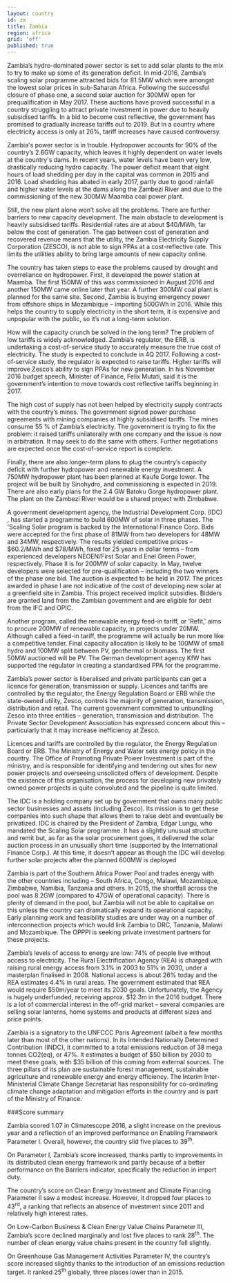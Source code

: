 ```yaml
---
layout: country
id: zm
title: Zambia
region: africa
grid: 'off'
published: true
---
```


Zambia’s hydro-dominated power sector is set to add solar plants to the mix to try to make up some of its generation deficit. In mid-2016, Zambia’s scaling solar programme attracted bids for 81.5MW which were amongst the lowest solar prices in sub-Saharan Africa. Following the successful closure of phase one, a second solar auction for 300MW open for prequalification in May 2017. These auctions have proved successful in a country struggling to attract private investment in power due to heavily subsidised tariffs. In a bid to become cost reflective, the government has promised to gradually increase tariffs out to 2019. But in a country where electricity access is only at 26%, tariff increases have caused controversy.

Zambia's power sector is in trouble. Hydropower accounts for 90% of the country’s 2.6GW capacity, which leaves it highly dependent on water levels at the country's dams. In recent years, water levels have been very low, drastically reducing hydro capacity. The power deficit meant that eight hours of load shedding per day in the capital was common in 2015 and 2016. Load shedding has abated in early 2017, partly due to good rainfall and higher water levels at the dams along the Zambezi River and due to the commissioning of the new 300MW Maamba coal power plant.

Still, the new plant alone won’t solve all the problems. There are further barriers to new capacity development. The main obstacle to development is heavily subsidised tariffs. Residential rates are at about $40/MWh, far below the cost of generation. The gap between cost of generation and recovered revenue means that the utility, the Zambia Electricity Supply Corporation (ZESCO), is not able to sign PPAs at a cost-reflective rate. This limits the utilities ability to bring large amounts of new capacity online.

The country has taken steps to ease the problems caused by drought and overreliance on hydropower. First, it developed the power station at Maamba. The first 150MW of this was commissioned in August 2016 and another 150MW came online later that year. A further 300MW coal plant is planned for the same site. Second, Zambia is buying emergency power from offshore ships in Mozambique – importing 500GWh in 2016. While this helps the country to supply electricity in the short term, it is expensive and unpopular with the public, so it’s not a long-term solution.

How will the capacity crunch be solved in the long term? The problem of low tariffs is widely acknowledged. Zambia’s regulator, the ERB, is undertaking a cost-of-service study to accurately measure the true cost of electricity. The study is expected to conclude in 4Q 2017. Following a cost-of-service study, the regulator is expected to raise tariffs. Higher tariffs will improve Zesco’s ability to sign PPAs for new generation. In his November 2016 budget speech, Minister of Finance, Felix Mutati, said it is the government’s intention to move towards cost reflective tariffs beginning in 2017.

The high cost of supply has not been helped by electricity supply contracts with the country’s mines. The government signed power purchase agreements with mining companies at highly subsidised tariffs. The mines consume 55 % of Zambia’s electricity. The government is trying to fix the problem: it raised tariffs unilaterally with one company and the issue is now in arbitration. It may seek to do the same with others. Further negotiations are expected once the cost-of-service report is complete.

Finally, there are also longer-term plans to plug the country’s capacity deficit with further hydropower and renewable energy investment. A 750MW hydropower plant has been planned at Kaufe Gorge lower. The project will be built by Sinohydro, and commissioning is expected in 2019. There are also early plans for the 2.4 GW Batoku Gorge hydropower plant. The plant on the Zambezi River would be a shared project with Zimbabwe.

A government development agency, the Industrial Development Corp. (IDC) , has started a programme to build 600MW of solar in three phases. The 'Scaling Solar program is backed by the International Finance Corp. Bids were accepted for the first phase of 81MW from two developers for 48MW and 34MW, respectively. The results yielded competitive prices – $60.2/MWh and $78/MWh, fixed for 25 years in dollar terms – from experienced developers NEOEN/First Solar and Enel Green Power, respectively. Phase II is for 200MW of solar capacity. In May, twelve developers were selected for pre-qualification – including the two winners of the phase one bid. The auction is expected to be held in 2017. The prices awarded in phase I are not indicative of the cost of developing new solar at a greenfield site in Zambia. This project received implicit subsidies. Bidders are granted land from the Zambian government and are eligible for debt from the IFC and OPIC.

Another program, called the renewable energy feed-in tariff, or 'Refit,' aims to procure 200MW of renewable capacity, in projects under 20MW. Although called a feed-in tariff, the programme will actually be run more like a competitive tender. Final capacity allocation is likely to be 100MW of small hydro and 100MW split between PV, geothermal or biomass. The first 50MW auctioned will be PV. The German development agency KfW has supported the regulator in creating a standardised PPA for the programme.

Zambia’s power sector is liberalised and private participants can get a licence for generation, transmission or supply. Licences and tariffs are controlled by the regulator, the Energy Regulation Board or ERB while the state-owned utility, Zesco, controls the majority of generation, transmission, distribution and retail. The current government committed to unbundling Zesco into three entities – generation, transmission and distribution. The Private Sector Development Association has expressed concern about this – particularly that it may increase inefficiency at Zesco.

Licences and tariffs are controlled by the regulator, the Energy Regulation Board or ERB. 
The Ministry of Energy and Water sets energy policy in the country. The Office of Promoting Private Power Investment is part of the ministry, and is responsible for identifying and tendering out sites for new power projects and overseeing unsolicited offers of development. Despite the existence of this organisation, the process for developing new privately owned power projects is quite convoluted and the pipeline is quite limited.

The IDC is a holding company set up by government that owns many public sector businesses and assets (including Zesco). Its mission is to get these companies into such shape that allows them to raise debt and eventually be privatized. IDC is chaired by the President of Zambia, Edgar Lungu, who mandated the Scaling Solar programme. It has a slightly unusual structure and remit but, as far as the solar procurement goes, it delivered the solar auction process in an unusually short time (supported by the International Finance Corp.). At this time, it doesn’t appear as though the IDC will develop further solar projects after the planned 600MW is deployed

Zambia is part of the Southern Africa Power Pool and trades energy with the other countries including – South Africa, Congo, Malawi, Mozambique, Zimbabwe, Namibia, Tanzania and others. In 2015, the shortfall across the pool was 8.2GW (compared to 47GW of operational capacity). There is plenty of demand in the pool, but Zambia will not be able to capitalise on this unless the country can dramatically expand its operational capacity. Early planning work and feasibility studies are under way on a number of interconnection projects which would link Zambia to DRC, Tanzania, Malawi and Mozambique. The OPPPI is seeking private investment partners for these projects.

Zambia’s levels of access to energy are low: 74% of people live without access to electricity. The Rural Electrification Agency (REA) is charged with raising rural energy access from 3.1% in 2003 to 51% in 2030, under a masterplan finalised in 2008. National access is about 26% today and the REA estimates 4.4% in rural areas. The government estimated that REA would require $50m/year to meet its 2030 goals. Unfortunately, the Agency is hugely underfunded, receiving approx. $12.3m in the 2016 budget. There is a lot of commercial interest in the off-grid market – several companies are selling solar lanterns, home systems and products at different sizes and price points.

Zambia is a signatory to the UNFCCC Paris Agreement (albeit a few months later than most of the other nations). In its Intended Nationally Determined Contribution (INDC), it committed to a total emissions reduction of 38 mega tonnes CO2(eq), or 47%. It estimates a budget of $50 billion by 2030 to meet these goals, with $35 billion of this coming from external sources. The three pillars of its plan are sustainable forest management, sustainable agriculture and renewable energy and energy efficiency. The Interim Inter-Ministerial Climate Change Secretariat has responsibility for co-ordinating climate change adaptation and mitigation efforts in the country and is part of the Ministry of Finance.

###Score summary

Zambia scored 1.07 in Climatescope 2016, a slight increase on the previous year and a reflection of an improved performance on Enabling Framework Parameter I. Overall, however, the country slid five places to 39<sup>th</sup>.

On Parameter I, Zambia’s score increased, thanks partly to improvements in its distributed clean energy framework and partly because of a better performance on the Barriers indicator, specifically the reduction in import duty.

The country’s score on Clean Energy Investment and Climate Financing Parameter II saw a modest increase. However, it dropped four places to 43<sup>rd</sup>, a ranking that reflects an absence of investment since 2011 and relatively high interest rates.

On Low-Carbon Business & Clean Energy Value Chains Parameter III, Zambia’s score declined marginally and lost five places to rank 28<sup>th</sup>. The number of clean energy value chains present in the country fell slightly. 

On Greenhouse Gas Management Activities Parameter IV, the country’s score increased slightly thanks to the introduction of an emissions reduction target. It ranked 25<sup>th</sup> globally, three places lower than in 2015.
